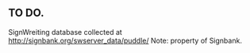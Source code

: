 ## TO DO.

SignWreiting database collected at http://signbank.org/swserver_data/puddle/
Note: property of Signbank.